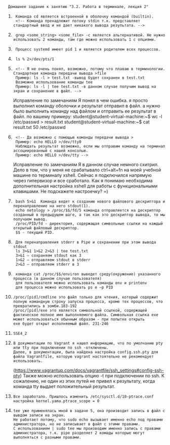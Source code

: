      Домашнее задание к занятию "3.2. Работа в терминале, лекция 2"                                                                    
1.      Команда cd является встроенной в оболочку командой (builtin). 
        <!-- Команда пренадлежит потоку stdin т.к. представляет стандартный ввод и не дает никакого вывода результата. -->
2.      grep <some_string> <some_file> -с является альтернативой. Не нужно использовать 2 команды, там где можно использовать 1 с опциями.
3.      Процесс systemd имеет pid 1 и является родителем всех процессов.
4.      ls % 2>/dev/pts/1
5.      <!-- Я не очень понял, возможно, потому что плаваю в терминологии. Стандартная команда передачи вывода >file
        Пример: ls -l > test.txt -вывод будет сохранен в test.txt
        Возможно использование команды tee
        Пример: ls -l | tee test.txt -в данном случае получим вывод на экран и сохранение в файл. -->
	Исправление по замечаниям
	Я понял в чем ошибка. я просто выполнил команду оболочки и результат отправил в файл. а нужно было выполнить команду над файлом и отправить ее результат в файл.
	по вашему примеру:
	student@student-virtual-machine:~$ wc -l /etc/passwd > result.txt
        student@student-virtual-machine:~$ cat result.txt 
        50 /etc/passwd
6.      <!-- Да возможно с помощью команды передачи вывода >
        Пример: echo HELLO >/dev/tty0
        Наблюдать результат возможно, если мы отправим команду на терминал ассоциированный с нашей консолью.
        Пример: echo HELLO >/dev/tty -->
	Исправление по замечаниям
	Я в данном случае немного схитрил. Дело в том, что у меня не срабатывало ctrl+alt+fn на моей учебной машине по терминалу xshell. Сейчас я подключился напрямую через гипервизор и все сработало.
	Как я понимаю необходима дополнительная настройка xshell для работы с функциональными клавишами. Не подскажете настроечку? =)
7.      bash 5>&1  Команда ведет к созданию нового файлового дескриптора и перенаправление на него stdout(1).
        echo netology > /proc/$$/fd/5 команда отправляется на дескриптор созданный в предыдущем шаге, а так как это дескриптор вывода, то мы получаем вывод.
        /proc/PID/fd - директория, содержащая символьные ссылки на каждый открытый файловый дескриптор.
        $$ - текущий PID.
8.      Для перенаправления stderr в Pipe и сохранении при этом вывода stdout
        ls 3>&1 1>&2 2>&3 | tee test.txt
        3>&1 – сохраняем stdout как 3
        1>&2 – отправляем stdout в stderr
        2>&3 – отправляем stderr в 3
9.      команда cat /proc/$$/environ выведет среду(окружение) указанного процесса (в данном случае пользователя)
        для пользователя можно использовать команды env и printenv
        для процесса можно использовать ps e –p PID
10.     /proc/[pid]/cmdline это файл только для чтения, который содержит полную командную строку запуска процесса, кроме тех процессов, что превратились в зомби.183-192
        /proc/[pid]/exe это является символьной ссылкой, содержащей фактическое полное имя выполняемого файла. Символьная ссылка exe может использоваться обычным образом - при попытке открыть 
        exe будет открыт исполняемый файл. 231-246
11.     SSE4_2
12.     В документации по Vagrant я нашел информацию, что по умолчанию pty или tty при подключении по ssh -отключены.
        Далее, в документации, была найдена настройка config.ssh.pty для файла Vagrantfile, которую vagrant настоятельно не рекомендует использовать.
       (https://www.vagrantup.com/docs/vagrantfile/ssh_settings#config-ssh-pty)
        Также можно использовать опцию -t при подключении по ssh.
        К сожалению, не один из этих путей не привел к результату, когда команда tty выдает положительный результат.
13.     Все заработало. Пришлось изменить /etc/sysctl.d/10-ptrace.conf настройка kernel.yama.ptrace_scope = 0
14.     tee уже применялась мной в задаче 5, она производит запись в файл с вывдом записи на экран. 
        Не работает потому, что sudo echo вызывает именно echo под правами администратора, но не записывает в файл с этими правами. 
        С использованием | sudo tee мы производим именно запись с правами администратора, т.к. pipe разделяет 2 комады которые могут выполняться с разными правами.

